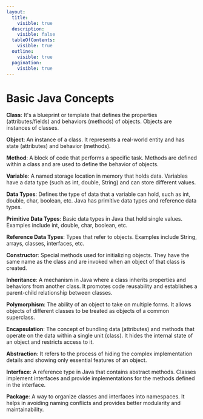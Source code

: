```yaml
---
layout:
  title:
    visible: true
  description:
    visible: false
  tableOfContents:
    visible: true
  outline:
    visible: true
  pagination:
    visible: true
---
```


# Basic Java Concepts

**Class**: It's a blueprint or template that defines the properties (attributes/fields) and behaviors (methods) of objects. Objects are instances of classes.

**Object**: An instance of a class. It represents a real-world entity and has state (attributes) and behavior (methods).

**Method**: A block of code that performs a specific task. Methods are defined within a class and are used to define the behavior of objects.

**Variable**: A named storage location in memory that holds data. Variables have a data type (such as int, double, String) and can store different values.

**Data Types**: Defines the type of data that a variable can hold, such as int, double, char, boolean, etc. Java has primitive data types and reference data types.

**Primitive Data Types**: Basic data types in Java that hold single values. Examples include int, double, char, boolean, etc.

**Reference Data Types**: Types that refer to objects. Examples include String, arrays, classes, interfaces, etc.

**Constructor**: Special methods used for initializing objects. They have the same name as the class and are invoked when an object of that class is created.

**Inheritance**: A mechanism in Java where a class inherits properties and behaviors from another class. It promotes code reusability and establishes a parent-child relationship between classes.

**Polymorphism**: The ability of an object to take on multiple forms. It allows objects of different classes to be treated as objects of a common superclass.

**Encapsulation**: The concept of bundling data (attributes) and methods that operate on the data within a single unit (class). It hides the internal state of an object and restricts access to it.

**Abstraction**: It refers to the process of hiding the complex implementation details and showing only essential features of an object.

**Interface**: A reference type in Java that contains abstract methods. Classes implement interfaces and provide implementations for the methods defined in the interface.

**Package**: A way to organize classes and interfaces into namespaces. It helps in avoiding naming conflicts and provides better modularity and maintainability.

